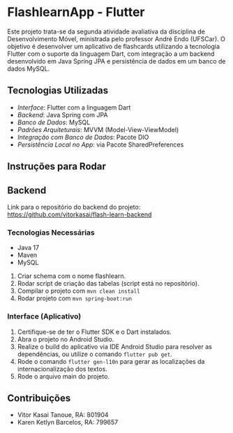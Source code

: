 # FlashlearnApp - Flutter

Este projeto trata-se da segunda atividade avaliativa da disciplina de Desenvolvimento Móvel, ministrada pelo professor André Endo (UFSCar). O objetivo é desenvolver um aplicativo de flashcards utilizando a tecnologia Flutter com o suporte da linguagem Dart, com integração a um backend desenvolvido em Java Spring JPA e persistência de dados em um banco de dados MySQL.

## Tecnologias Utilizadas

- *Interface*: Flutter com a linguagem Dart
- *Backend*: Java Spring com JPA
- *Banco de Dados*: MySQL
- *Padrões Arquiteturais*: MVVM (Model-View-ViewModel)
- *Integração com Banco de Dados*: Pacote DIO
- *Persistência Local no App*: via Pacote SharedPreferences

## Instruções para Rodar
## Backend
Link para o repositório do backend do projeto: https://github.com/vitorkasai/flash-learn-backend
### Tecnologias Necessárias
- Java 17
- Maven
- MySQL
  
1. Criar schema com o nome flashlearn.
2. Rodar script de criação das tabelas (script está no repositório).
3. Compilar o projeto com `mvn clean install`
4. Rodar projeto com `mvn spring-boot:run`

### Interface (Aplicativo)
1. Certifique-se de ter o Flutter SDK e o Dart instalados.
2. Abra o projeto no Android Studio.
3. Realize o build do aplicativo via IDE Android Studio para resolver as dependências, ou utilize o comando `flutter pub get`.
4. Rode o comando `flutter gen-l10n` para gerar as localizações da internacionalização dos textos.
5. Rode o arquivo main do projeto.

## Contribuições
- Vitor Kasai Tanoue, RA: 801904
- Karen Ketlyn Barcelos, RA: 799657
